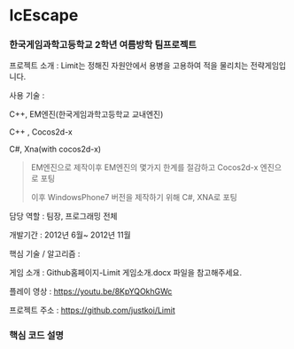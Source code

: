 # IcEscape
### 한국게임과학고등학교 2학년 여름방학 팀프로젝트

프로젝트 소개 : Limit는 정해진 자원안에서 용병을 고용하여 적을 물리치는 전략게임입니다.

사용 기술 : 

C++, EM엔진(한국게임과학고등학교 교내엔진)

C++ , Cocos2d-x

C#, Xna(with cocos2d-x)

> EM엔진으로 제작이후 EM엔진의 몇가지 한계를 절감하고 Cocos2d-x 엔진으로 포팅
>
> 이후 WindowsPhone7 버전을 제작하기 위해 C#, XNA로 포팅

담당 역할 : 팀장, 프로그래밍 전체

개발기간 : 2012년 6월~ 2012년 11월

핵심 기술 / 알고리즘 : 

게임 소개 : Github홈페이지-Limit 게임소개.docx 파일을 참고해주세요.

플레이 영상 : https://youtu.be/8KpYQOkhGWc

프로젝트 주소 : https://github.com/justkoi/Limit

### 핵심 코드 설명

